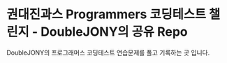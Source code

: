 권대진과스 Programmers 코딩테스트 챌린지 - DoubleJONY의 공유 Repo
======================

DoubleJONY의 프로그래머스 코딩테스트 연습문제를 풀고 기록하는 곳 입니다.